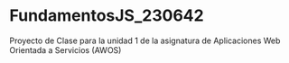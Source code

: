 # FundamentosJS_230642
Proyecto de Clase para la unidad 1 de la asignatura de Aplicaciones Web Orientada a Servicios (AWOS)
